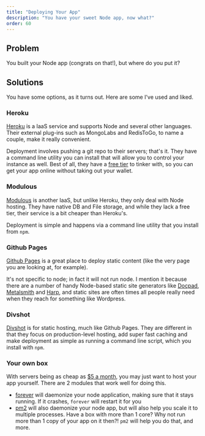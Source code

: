 ```yaml
---
title: "Deploying Your App"
description: "You have your sweet Node app, now what?"
order: 60
---
```


## Problem

You built your Node app (congrats on that!), but where do you put it?

## Solutions

You have some options, as it turns out. Here are some I've used and liked.

### Heroku

[Heroku](https://www.heroku.com/) is a IaaS service and supports Node and several other languages. Their external plug-ins such as MongoLabs and RedisToGo, to name a couple, make it really convenient.

Deployment involves pushing a git repo to their servers; that's it. They have a command line utility you can install that will allow you to control your instance as well. Best of all, they have a [free tier](https://www.heroku.com/pricing) to tinker with, so you can get your app online without taking out your wallet.

### Modulous

[Modulous](http://modulus.io/) is another IaaS, but unlike Heroku, they only deal with Node hosting. They have native DB and File storage, and while they lack a free tier, their service is a bit cheaper than Heroku's.

Deployment is simple and happens via a command line utility that you install from `npm`.

### Github Pages

[Github Pages](https://pages.github.com/) is a great place to deploy static content (like the very page you are looking at, for example).

It's not specific to node; in fact it will not run node. I mention it because there are a number of handy Node-based static site generators like [Docpad](http://docpad.org/), [Metalsmith](http://www.metalsmith.io/) and [Harp](https://www.harp.io/), and static sites are often times all people really need when they reach for something like Wordpress.

### Divshot

[Divshot](http://www.divshot.com/) is for static hosting, much like Github Pages. They are different in that they focus on production-level hosting, add super fast caching and make deployment as simple as running a command line script, which you install with `npm`.

### Your own box

With servers being as cheap as [$5 a month](https://www.digitalocean.com/?refcode=3f080df3953e), you may just want to host your app yourself. There are 2 modules that work well for doing this.

- [forever](https://github.com/nodejitsu/forever) will daemonize your node application, making sure that it stays running. If it crashes, `forever` will restart it for you
- [pm2](https://github.com/Unitech/pm2) will also daemonize your node app, but will also help you scale it to multiple processes. Have a box with more than 1 core? Why not run more than 1 copy of your app on it then?! `pm2` will help you do that, and more.